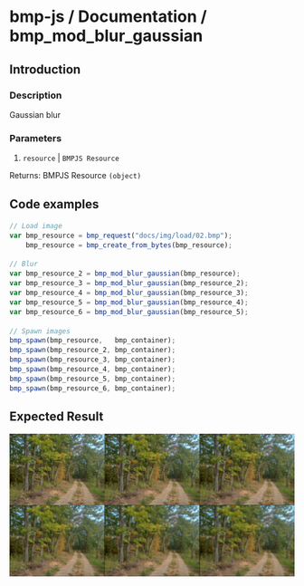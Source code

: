 # bmp-js / Documentation / bmp_mod_blur_gaussian
## Introduction

### Description

Gaussian blur

### Parameters

1. `resource` | `BMPJS Resource`

Returns: BMPJS Resource `(object)`

## Code examples

```js
// Load image
var bmp_resource = bmp_request("docs/img/load/02.bmp");
    bmp_resource = bmp_create_from_bytes(bmp_resource);

// Blur
var bmp_resource_2 = bmp_mod_blur_gaussian(bmp_resource);
var bmp_resource_3 = bmp_mod_blur_gaussian(bmp_resource_2);
var bmp_resource_4 = bmp_mod_blur_gaussian(bmp_resource_3);
var bmp_resource_5 = bmp_mod_blur_gaussian(bmp_resource_4);
var bmp_resource_6 = bmp_mod_blur_gaussian(bmp_resource_5);

// Spawn images
bmp_spawn(bmp_resource,   bmp_container);
bmp_spawn(bmp_resource_2, bmp_container);
bmp_spawn(bmp_resource_3, bmp_container);
bmp_spawn(bmp_resource_4, bmp_container);
bmp_spawn(bmp_resource_5, bmp_container);
bmp_spawn(bmp_resource_6, bmp_container);
```

## Expected Result

![expected-result](./img/035.png)
